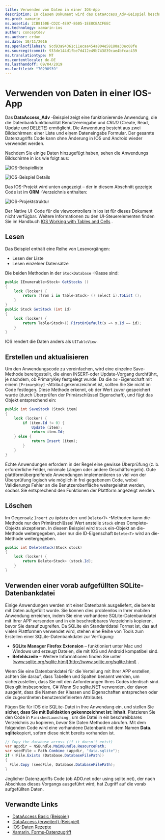 ```yaml
---
title: Verwenden von Daten in einer IOS-App
description: In diesem Dokument wird das DataAccess_Adv-Beispiel beschrieben, das veranschaulicht, wie Benutzereingaben erfasst und Daten Bank Vorgänge zum Erstellen, lesen, aktualisieren und löschen (CRUD) in einer xamarin. IOS-App durchgeführt werden.
ms.prod: xamarin
ms.assetid: 2CB8150E-CD2C-4E97-8605-1EE8CBACFEEC
ms.technology: xamarin-ios
author: conceptdev
ms.author: crdun
ms.date: 10/11/2016
ms.openlocfilehash: 9cd93a94361c11ecaa454a804e58180a33ec08fe
ms.sourcegitcommit: 933de144d1fbe7d412e49b743839cae4bfcac439
ms.translationtype: MT
ms.contentlocale: de-DE
ms.lasthandoff: 09/04/2019
ms.locfileid: "70290939"
---
```

# <a name="using-data-in-an-ios-app"></a>Verwenden von Daten in einer IOS-App

Das **DataAccess_Adv** -Beispiel zeigt eine funktionierende Anwendung, die die Datenbankfunktionalität Benutzereingabe und *CRUD* (Create, Read, Update und DELETE) ermöglicht. Die Anwendung besteht aus zwei Bildschirmen: einer Liste und einem Dateneingabe Formular. Der gesamte Datenzugriffs Code kann ohne Änderung in IOS und Android wieder verwendet werden.

Nachdem Sie einige Daten hinzugefügt haben, sehen die Anwendungs Bildschirme in ios wie folgt aus:

 ![](using-data-in-an-app-images/image9.png "IOS-Beispielliste")

 ![](using-data-in-an-app-images/image10.png "IOS-Beispiel Details")

Das IOS-Projekt wird unten angezeigt – der in diesem Abschnitt gezeigte Code ist im **ORM** -Verzeichnis enthalten:

 ![](using-data-in-an-app-images/image13.png "IOS-Projektstruktur")

Der Native UI-Code für die viewcontrollers in ios ist für dieses Dokument nicht verfügbar.
Weitere Informationen zu den UI-Steuerelementen finden Sie im Handbuch [IOS Working with Tables and Cells](~/ios/user-interface/controls/tables/index.md) .

## <a name="read"></a>Lesen

Das Beispiel enthält eine Reihe von Lesevorgängen:

- Lesen der Liste
- Lesen einzelner Datensätze


Die beiden Methoden in der `StockDatabase` -Klasse sind:

```csharp
public IEnumerable<Stock> GetStocks ()
{
    lock (locker) {
        return (from i in Table<Stock> () select i).ToList ();
    }
}
public Stock GetStock (int id)
{
    lock (locker) {
        return Table<Stock>().FirstOrDefault(x => x.Id == id);
    }
}
```

IOS rendert die Daten anders als `UITableView`.

## <a name="create-and-update"></a>Erstellen und aktualisieren

Um den Anwendungscode zu vereinfachen, wird eine einzelne Save-Methode bereitgestellt, die einen INSERT-oder Update-Vorgang durchführt, je nachdem, ob PrimaryKey festgelegt wurde. Da die `Id` -Eigenschaft mit einem `[PrimaryKey]` -Attribut gekennzeichnet ist, sollten Sie Sie nicht im Code festlegen.
Diese Methode erkennt, ob der Wert zuvor gespeichert wurde (durch Überprüfen der Primärschlüssel Eigenschaft), und fügt das Objekt entsprechend ein:

```csharp
public int SaveStock (Stock item)
{
    lock (locker) {
        if (item.Id != 0) {
            Update (item);
            return item.Id;
    } else {
            return Insert (item);
        }
    }
}
```



Echte Anwendungen erfordern in der Regel eine gewisse Überprüfung (z. b. erforderliche Felder, minimale Längen oder andere Geschäftsregeln).
Gute plattformübergreifende Anwendungen implementieren so viel von der Überprüfung logisch wie möglich in frei gegebenem Code, wobei Validierungs Fehler an die Benutzeroberfläche weitergeleitet werden, sodass Sie entsprechend den Funktionen der Plattform angezeigt werden.

## <a name="delete"></a>Löschen

Im Gegensatz `Insert` zu `Update` den-und `Delete<T>` -Methoden kann die-Methode nur den Primärschlüssel Wert anstelle `Stock` eines Complete-Objekts akzeptieren.
In diesem Beispiel wird `Stock` ein-Objekt an die-Methode weitergegeben, aber nur die ID-Eigenschaft `Delete<T>` wird an die-Methode weitergegeben.

```csharp
public int DeleteStock(Stock stock)
{
    lock (locker) {
        return Delete<Stock> (stock.Id);
    }
}
```

## <a name="using-a-pre-populated-sqlite-database-file"></a>Verwenden einer vorab aufgefüllten SQLite-Datenbankdatei

Einige Anwendungen werden mit einer Datenbank ausgeliefert, die bereits mit Daten aufgefüllt wurde.
Sie können dies problemlos in Ihrer mobilen Anwendung erreichen, indem Sie eine vorhandene SQLite-Datenbankdatei mit Ihrer APP versenden und in ein beschreibbares Verzeichnis kopieren, bevor Sie darauf zugreifen. Da SQLite ein Standarddatei Format ist, das auf vielen Plattformen verwendet wird, stehen eine Reihe von Tools zum Erstellen einer SQLite-Datenbankdatei zur Verfügung:

- **SQLite Manager Firefox Extension** – funktioniert unter Mac und Windows und erzeugt Dateien, die mit IOS und Android kompatibel sind.
- **Befehlszeile** – Weitere Informationen finden Sie unter [www.sqlite.org/sqlite.html](http://www.sqlite.org/sqlite.html) .


Wenn Sie eine Datenbankdatei für die Verteilung mit Ihrer APP erstellen, achten Sie darauf, dass Tabellen und Spalten benannt werden, um sicherzustellen, dass Sie mit den Anforderungen Ihres Codes identisch sind. Dies gilt insbesondere, C# Wenn Sie sqlite.NET verwenden, der davon ausgeht, dass die Namen der Klassen und Eigenschaften entsprechen oder die zugeordneten benutzerdefinierten Attribute).

Fügen Sie für IOS die SQLite-Datei in Ihre Anwendung ein, und stellen Sie **sicher, dass Sie mit Buildaktion gekennzeichnet ist: Inhalt**. Platzieren Sie den Code in `FinishedLaunching` , um die Datei in ein beschreibbares Verzeichnis zu kopieren, *bevor* Sie Daten Methoden abrufen. Mit dem folgenden Code wird eine vorhandene Datenbank mit dem Namen **Data. sqlite**kopiert, sofern diese nicht bereits vorhanden ist.

```csharp
// Copy the database across (if it doesn't exist)
var appdir = NSBundle.MainBundle.ResourcePath;
var seedFile = Path.Combine (appdir, "data.sqlite");
if (!File.Exists (Database.DatabaseFilePath))
{
  File.Copy (seedFile, Database.DatabaseFilePath);
}
```

Jeglicher Datenzugriffs Code (ob ADO.net oder using sqlite.net), der nach Abschluss dieses Vorgangs ausgeführt wird, hat Zugriff auf die vorab aufgefüllten Daten.


## <a name="related-links"></a>Verwandte Links

- [DataAccess Basic (Beispiel)](https://github.com/xamarin/mobile-samples/tree/master/DataAccess/Basic)
- [DataAccess (erweitert) (Beispiel)](https://github.com/xamarin/mobile-samples/tree/master/DataAccess/Advanced)
- [IOS-Daten Rezepte](https://github.com/xamarin/recipes/tree/master/Recipes/ios/data/sqlite)
- [Xamarin. Forms-Datenzugriff](~/xamarin-forms/data-cloud/data/databases.md)

